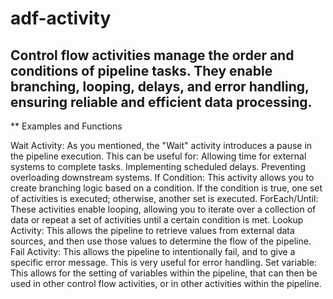 # adf-activity
## Control flow activities manage the order and conditions of pipeline tasks. They enable branching, looping, delays, and error handling, ensuring reliable and efficient data processing.
** Examples and Functions

Wait Activity:
As you mentioned, the "Wait" activity introduces a pause in the pipeline execution. This can be useful for:
Allowing time for external systems to complete tasks.
Implementing scheduled delays.
Preventing overloading downstream systems.
If Condition:
This activity allows you to create branching logic based on a condition. If the condition is true, one set of activities is executed; otherwise, another set is executed.
ForEach/Until:
These activities enable looping, allowing you to iterate over a collection of data or repeat a set of activities until a certain condition is met.
Lookup Activity:
This allows the pipeline to retrieve values from external data sources, and then use those values to determine the flow of the pipeline.
Fail Activity:
This allows the pipeline to intentionally fail, and to give a specific error message. This is very useful for error handling.
Set variable:
This allows for the setting of variables within the pipeline, that can then be used in other control flow activities, or in other activities within the pipeline.
